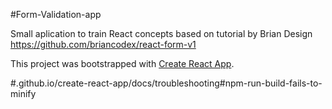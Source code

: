 #Form-Validation-app

Small aplication to train React concepts based on tutorial by Brian Design
https://github.com/briancodex/react-form-v1


This project was bootstrapped with [Create React App](https://github.com/facebook/create-react-app).

#.github.io/create-react-app/docs/troubleshooting#npm-run-build-fails-to-minify
